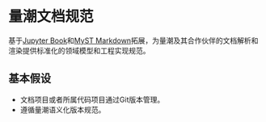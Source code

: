 # 量潮文档规范

基于[Jupyter Book](https://jupyterbook.org)和[MyST Markdown](https://myst-parser.readthedocs.io)拓展，为量潮及其合作伙伴的文档解析和渲染提供标准化的领域模型和工程实现规范。

## 基本假设

- 文档项目或者所属代码项目通过Git版本管理。
- 遵循量潮语义化版本规范。
